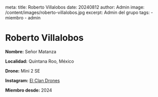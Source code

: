 meta:
  title: Roberto Villalobos
  date: 20240812
  author: Admin
  image: /content/images/roberto-villalobos.jpg
  excerpt: Admin del grupo
  tags:
    - miembro
    - admin

# Roberto Villalobos
**Nombre:** Señor Matanza

**Localidad:** Quintana Roo, México

**Drone:** Mini 2 SE

**Instagram:** [El Clan Drones](https://instagram.com/elclandrones)

**Miembro desde:** 2024
